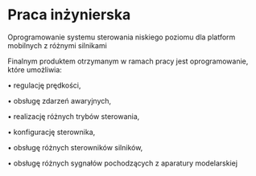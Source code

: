 # Praca inżynierska 
Oprogramowanie systemu sterowania niskiego poziomu dla platform mobilnych z różnymi silnikami

Finalnym produktem otrzymanym w ramach pracy jest oprogramowanie, które
umożliwia: 

• regulację prędkości,

• obsługę zdarzeń awaryjnych,

• realizację różnych trybów sterowania,

• konfigurację sterownika,

• obsługę różnych sterowników silników,

• obsługę różnych sygnałów pochodzących z aparatury modelarskiej
